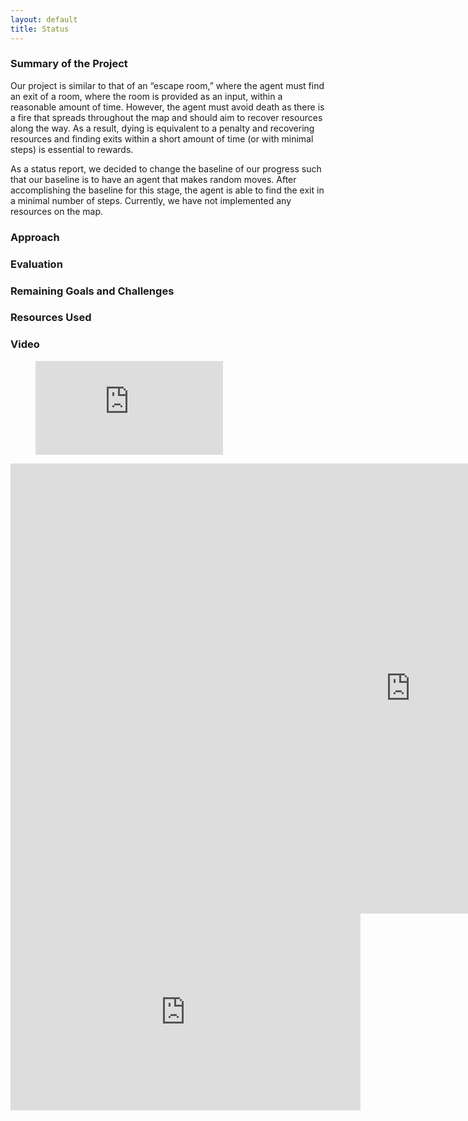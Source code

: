 ```yaml
---
layout: default
title: Status
---
```


### Summary of the Project
Our project is similar to that of an “escape room,” where the agent must find an exit of a room, where the room is provided as an input, within a reasonable amount of time. However, the agent must avoid death as there is a fire that spreads throughout the map and should aim to recover resources along the way. As a result, dying is equivalent to a penalty and recovering resources and finding exits within a short amount of time (or with minimal steps) is essential to rewards.  

As a status report, we decided to change the baseline of our progress such that our baseline is to have an agent that makes random moves. After accomplishing the baseline for this stage, the agent is able to find the exit in a minimal number of steps. Currently, we have not implemented any resources on the map.

### Approach

### Evaluation

### Remaining Goals and Challenges

### Resources Used

### Video
<figure class="video_container">
  <iframe src="https://www.youtube.com/embed/uiRR3c13AQ4" frameborder="0" allowfullscreen="true"> </iframe>
</figure>

<iframe width="1280" height="720" src="https://www.youtube.com/embed/uiRR3c13AQ4" frameborder="0" allowfullscreen=""></iframe>

<iframe width="560" height="315" src="https://www.youtube.com/embed/uiRR3c13AQ4" frameborder="0" allow="accelerometer; autoplay; encrypted-media; gyroscope; picture-in-picture" allowfullscreen></iframe>
